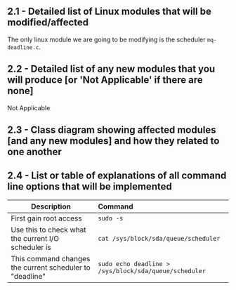## 2.1 - Detailed list of Linux modules that will be modified/affected
The only linux module we are going to be modifying is the scheduler `mq-deadline.c`. 


## 2.2 - Detailed list of any new modules that you will produce [or 'Not Applicable' if there are none]
Not Applicable



## 2.3 - Class diagram showing affected modules [and any new modules] and how they related to one another




## 2.4 - List or table of explanations of all command line options that will be implemented
| Description                                              | Command                                               |
| -------------------------------------------------------- | :---------------------------------------------------- |
| First gain root access                                   | `sudo -s`                                             |
| Use this to check what the current I/O scheduler is      | `cat /sys/block/sda/queue/scheduler`                  |
| This command changes the current scheduler to "deadline" | `sudo echo deadline > /sys/block/sda/queue/scheduler` |
